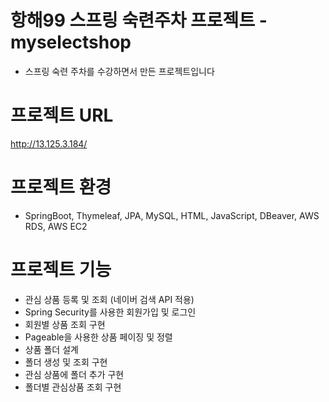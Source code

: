 # 항해99 스프링 숙련주차 프로젝트 - myselectshop

- 스프링 숙련 주차를 수강하면서 만든 프로젝트입니다

# 프로젝트 URL

http://13.125.3.184/

# 프로젝트 환경

- SpringBoot, Thymeleaf, JPA, MySQL, HTML, JavaScript, DBeaver, AWS RDS, AWS EC2

# 프로젝트 기능

- 관심 상품 등록 및 조회 (네이버 검색 API 적용)
- Spring Security를 사용한 회원가입 및 로그인
- 회원별 상품 조회 구현
- Pageable을 사용한 상품 페이징 및 정렬
- 상품 폴더 설계 
- 폴더 생성 및 조회 구현 
- 관심 상품에 폴더 추가 구현 
- 폴더별 관심상품 조회 구현 

